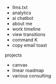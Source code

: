 - llms.txt
- analytics
- ai chatbot
- about me
- work timeline
- view transitions
- command K
- copy email toast

projects

- canvas
- linear roadmap
- various consulting
